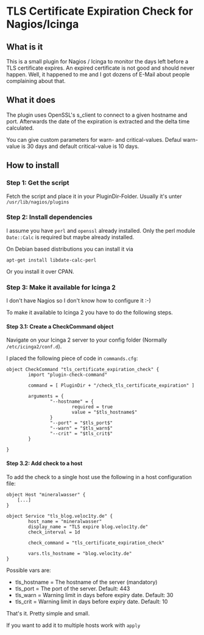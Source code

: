# TLS Certificate Expiration Check for Nagios/Icinga

## What is it

This is a small plugin for Nagios / Icinga to monitor the days left before a TLS certificate expires.
An expired certificate is not good and should never happen. Well, it happened to me and I got dozens of E-Mail about people complaining about that.

## What it does

The plugin uses OpenSSL's s_client to connect to a given hostname and port. Afterwards the date of the expiration is extracted and the delta time calculated.

You can give custom parameters for warn- and critical-values. Defaul warn-value is 30 days and default critical-value is 10 days.

## How to install
### Step 1: Get the script

Fetch the script and place it in your PluginDir-Folder. Usually it's unter `/usr/lib/nagios/plugins`

### Step 2: Install dependencies

I assume you have `perl` and `openssl` already installed. Only the perl module `Date::Calc` is required but maybe already installed.

On Debian based distributions you can install it via

```apt-get install libdate-calc-perl```

Or you install it over CPAN.

### Step 3: Make it available for Icinga 2

I don't have Nagios so I don't know how to configure it :-)

To make it available to Icinga 2 you have to do the following steps.

#### Step 3.1: Create a CheckCommand object

Navigate on your Icinga 2 server to your config folder (Normally `/etc/icinga2/conf.d`).

I placed the following piece of code in `commands.cfg`:

```
object CheckCommand "tls_certificate_expiration_check" {
        import "plugin-check-command"

        command = [ PluginDir + "/check_tls_certificate_expiration" ]

        arguments = {
                "--hostname" = {
                        required = true
                        value = "$tls_hostname$"
                }
                "--port" = "$tls_port$"
                "--warn" = "$tls_warn$"
                "--crit" = "$tls_crit$"
        }

}
```

#### Step 3.2: Add check to a host

To add the check to a single host use the following in a host configuration file:

```
object Host "mineralwasser" {
    [...]
}

object Service "tls_blog.veloc1ty.de" {
        host_name = "mineralwasser"
        display_name = "TLS expire blog.veloc1ty.de"
        check_interval = 1d

        check_command = "tls_certificate_expiration_check"

        vars.tls_hostname = "blog.veloc1ty.de"
}

```

Possible vars are:

* tls_hostname = The hostname of the server (mandatory)
* tls_port = The port of the server. Default: 443
* tls_warn = Warning limit in days before expiry date. Default: 30
* tls_crit = Warning limit in days before expiry date. Default: 10

That's it. Pretty simple and small.

If you want to add it to multiple hosts work with `apply`

